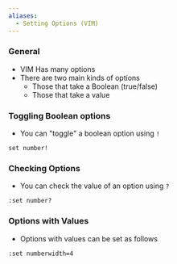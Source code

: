 ```yaml
---
aliases:
  - Setting Options (VIM)
---
```

### General
- VIM Has many options
- There are two main kinds of options
	- Those that take a Boolean (true/false)
	- Those that take a value


### Toggling Boolean options
- You can "toggle" a boolean option using `!`
```
set number!
```


### Checking Options
- You can check the value of an option using `?`
```
:set number?
```

### Options with Values
- Options with values can be set as follows
```
:set numberwidth=4
```